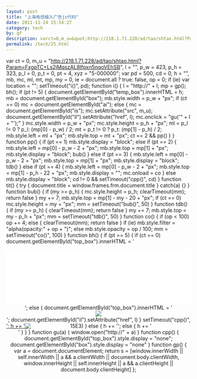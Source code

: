 ```yaml
---
layout: post
title: "上海电信植入广告js代码"
date: 2011-11-24 15:54:27
category: tech
by: gf
description: varct=0,m_u=&quot;http://218.1.71.228/ad/tao/shtao.html?Param=FxgpTC+Ls2jMqszAL8lfpxn5nqoVEhSB&quot;,l=&quot;&quot;,p_w=423,p_h=323,p_l=0,p_t=0,pt=4,xyz=&quot;5-00000
permalink: /tech/25.html
---
```

var ct = 0, m\_u = "http://218.1.71.228/ad/tao/shtao.html?Param=FxgpTC+Ls2jMqszAL8lfpxn5nqoVEhSB", l = "", p\_w = 423, p\_h = 323, p\_l = 0, p\_t = 0, pt = 4, xyz = "5-000000"; var pd = 500, cd = 0, h = "", mb, mc, ml, mt, mp, my = 0, ie = document.all ? true: false, op = 0; if (ie) var location = ""; setTimeout("i()", pd); function i() \{ l = "http://" + l; mp = gp(); bh(); if (pt != 5) \{ document.getElementById("temp\_box").innerHTML = h; mb = document.getElementById("box"); mb.style.width = p\_w + "px"; if (ct == 0) mc = document.getElementById("ai"); else \{ mc = document.getElementById("is"); mc.setAttribute("src", m\_u); document.getElementById("il").setAttribute("href", l); mc.onclick = "gu('" + l + "');" \} mc.style.width = p\_w + "px"; mc.style.height = p\_h + "px"; ml = p\_l != 0 ? p\_l: (mp\[0\] - p\_w) / 2; mt = p\_t != 0 ? p\_t: (mp\[1\] - p\_h) / 2; mb.style.left = ml + "px"; mb.style.top = mt + "px"; ct == 2 && pp() \} \} function pp() \{ if (pt == 1) mb.style.display = "block"; else if (pt == 2) \{ mb.style.left = mp\[0\] - p\_w - 2 + "px"; mb.style.top = mp\[1\] + "px"; mb.style.display = "block"; bub() \} else if (pt == 3) \{ mb.style.left = mp\[0\] - p\_w - 2 + "px"; mb.style.top = mp\[1\] + "px"; mb.style.display = "block"; tdb() \} else if (pt == 4) \{ mb.style.left = mp\[0\] - p\_w - 2 + "px"; mb.style.top = mp\[1\] - p\_h - 22 + "px"; mb.style.display = ""; mc.onload = co \} else mb.style.display = "block"; cd != 0 && setTimeout("cpp()", cd) \} function tit() \{ try \{ document.title = window.frames.frm.document.title \} catch(a) \{\} \} function bub() \{ if (my >= p\_h) \{ mc.style.height = p\_h; clearTimeout(mm); return false \} my += 7; mb.style.top = mp\[1\] - my - 20 + "px"; if (ct == 0) mc.style.height = my + "px"; mm = setTimeout("bub()", 50) \} function tdb() \{ if (my >= p\_h) \{ clearTimeout(mm); return false \} my += 7; mb.style.top = my - p\_h + "px"; mm = setTimeout("tdb()", 50) \} function co() \{ if (op < 100) op += 4; else \{ clearTimeout(mm); return false \} if (ie) mb.style.filter = "alpha(opacity:" + op + ")"; else mb.style.opacity = op / 100; mm = setTimeout("co()", 100) \} function bh() \{ if (pt == 5) \{ if (ct == 0) document.getElementById("top\_box").innerHTML = '<div id="box" style="width:100%;text-align:center;"><iframe id="ai" name="ai" src="' + m\_u + '" scrolling="no" frameborder="no" width="100%" height="' + p\_h + '" style="overflow-x:hidden;" ></iframe>'; else \{ document.getElementById("top\_box").innerHTML = '<div id="box" style="width:100%;text-align:center;"><a id="il" href="\#" target="\_blank"><img src="' + m\_u + '" style="border:none;" /></a><div>'; document.getElementById("il").setAttribute("href", l) \} setTimeout("cpp()", 15E3) \} else \{ h += '<div id="box" style="display:none;background:\#1a5990;border:1px solid \#1a5990;position:absolute;z-index:10001;font-size:12px;"><style>\* html \#menu \{position:absolute;\}</style>'; h += '<span style="width:100%;float:left;height:20px;text-align:right;"><a id="close\_bnt" href="\#" onClick="cpp();return false;" style="line-height:20px;color:\#fff;text-decoration:none;">&nbsp;\\\\u5173\\\\u95ed&nbsp;</a></span>'; if (ct == 0) h += '<iframe id="ai" name="ai" src="' + m\_u + '" onload="pp()" scrolling="auto" frameborder="no" width="100%" height="0" style="overflow-x:hidden;"></iframe></div>'; else \{ h += '<a id="il" href="\#" target="\_blank" style="float:left;display:block;">'; h += '<img id="is" src="\#" style="border:none;background:\#ccc;vertical-align:bottom;"></a></div>' \} \} \} function gu(a) \{ window.open("http://" + a) \} function cpp() \{ document.getElementById("top\_box").style.display = "none"; document.getElementById("box").style.display = "none" \} function gp() \{ var a = document.documentElement; return s = \[window.innerWidth || self.innerWidth || a && a.clientWidth || document.body.clientWidth, window.innerHeight || self.innerHeight || a && a.clientHeight || document.body.clientHeight\] \};
